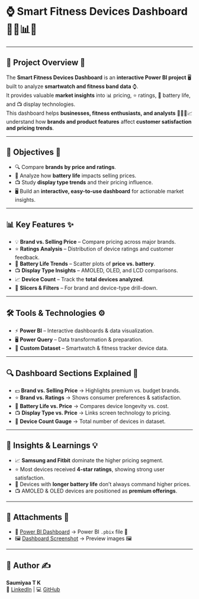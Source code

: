 # ⌚ Smart Fitness Devices Dashboard 🏃‍♀️📊💪    

---

## 📌 Project Overview 🌟  
The **Smart Fitness Devices Dashboard** is an **interactive Power BI project** 🖥️ built to analyze **smartwatch and fitness band data** ⌚.  
It provides valuable **market insights** into 📊 pricing, ⭐ ratings, 🔋 battery life, and 📺 display technologies.  
This dashboard helps **businesses, fitness enthusiasts, and analysts** 💼🏋️‍♂️📈 understand how **brands and product features** affect **customer satisfaction and pricing trends**.  

---

## 🎯 Objectives 🎯  
- 🔍 Compare **brands by price and ratings**.  
- 🔋 Analyze how **battery life** impacts selling prices.  
- 📺 Study **display type trends** and their pricing influence.  
- 🖥️ Build an **interactive, easy-to-use dashboard** for actionable market insights.  

---

## 📊 Key Features ✨  
- 💡 **Brand vs. Selling Price** – Compare pricing across major brands.  
- ⭐ **Ratings Analysis** – Distribution of device ratings and customer feedback.  
- 🔋 **Battery Life Trends** – Scatter plots of **price vs. battery**.  
- 📺 **Display Type Insights** – AMOLED, OLED, and LCD comparisons.  
- 📈 **Device Count** – Track the **total devices analyzed**.  
- 🎯 **Slicers & Filters** – For brand and device-type drill-down.  

---

## 🛠️ Tools & Technologies ⚙️  
- ⚡ **Power BI** – Interactive dashboards & data visualization.  
- 🖥️ **Power Query** – Data transformation & preparation.  
- 📂 **Custom Dataset** – Smartwatch & fitness tracker device data.  

---

## 🔍 Dashboard Sections Explained 🧩  
- 💵 **Brand vs. Selling Price** → Highlights premium vs. budget brands.  
- ⭐ **Brand vs. Ratings** → Shows consumer preferences & satisfaction.  
- 🔋 **Battery Life vs. Price** → Compares device longevity vs. cost.  
- 📺 **Display Type vs. Price** → Links screen technology to pricing.  
- 🧮 **Device Count Gauge** → Total number of devices in dataset.  

---

## 🔮 Insights & Learnings 💡  
- 📈 **Samsung and Fitbit** dominate the higher pricing segment.  
- ⭐ Most devices received **4-star ratings**, showing strong user satisfaction.  
- 🔋 Devices with **longer battery life** don’t always command higher prices.  
- 📺 AMOLED & OLED devices are positioned as **premium offerings**.  

---

## 📂 Attachments 📎  
- 📑 [Power BI Dashboard](Dashboard/) → Power BI `.pbix` file 📂  
- 🖼️ [Dashboard Screenshot](Screenshot/) → Preview images 🖼️  

---

## 👤 Author ✍️  
**Saumiyaa T K**  
🔗 [LinkedIn](https://www.linkedin.com/in/saumiyaa-t-k) | 💻 [GitHub](https://github.com/SaumiyaaTK)  

